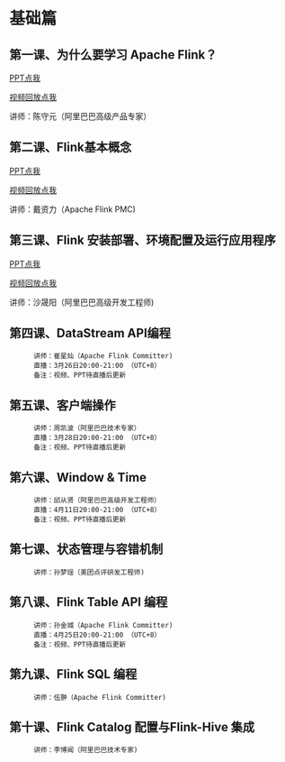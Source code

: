 # 基础篇

## 第一课、为什么要学习 Apache Flink？

[PPT点我](https://files.alicdn.com/tpsservice/53de65050b468fc6d338fbaff799828a.pdf)
 
[视频回放点我](https://www.bilibili.com/video/av45615081/)
 
 讲师：陈守元（阿里巴巴高级产品专家）
## 第二课、Flink基本概念

[PPT点我](https://files.alicdn.com/tpsservice/b55f732fbc32522ca5394544f3834530.pdf)

[视频回放点我](https://www.bilibili.com/video/av46277503/)
 
讲师：戴资力（Apache Flink PMC)  
## 第三课、Flink 安装部署、环境配置及运行应用程序

[PPT点我](https://files.alicdn.com/tpsservice/4824447b829149c86bedd19424d05915.pdf)

[视频回放点我](https://www.bilibili.com/video/av46986124/)
           
讲师：沙晟阳（阿里巴巴高级开发工程师)
## 第四课、DataStream API编程
          讲师：崔星灿（Apache Flink Committer)
          直播：3月26日20:00-21:00 （UTC+8）
          备注：视频、PPT待直播后更新
## 第五课、客户端操作
          讲师：周凯波（阿里巴巴技术专家）
          直播：3月28日20:00-21:00 （UTC+8）
          备注：视频、PPT待直播后更新
## 第六课、Window & Time
          讲师：邱从贤（阿里巴巴高级开发工程师）
          直播：4月11日20:00-21:00 （UTC+8）
          备注：视频、PPT待直播后更新
## 第七课、状态管理与容错机制 
          讲师：孙梦瑶（美团点评研发工程师)
## 第八课、Flink Table API 编程 
          讲师：孙金城（Apache Flink Committer)
          直播：4月25日20:00-21:00 （UTC+8）
          备注：视频、PPT待直播后更新
## 第九课、Flink SQL 编程
          讲师：伍翀（Apache Flink Committer)
## 第十课、Flink Catalog 配置与Flink-Hive 集成
          讲师：李博闻（阿里巴巴技术专家)
